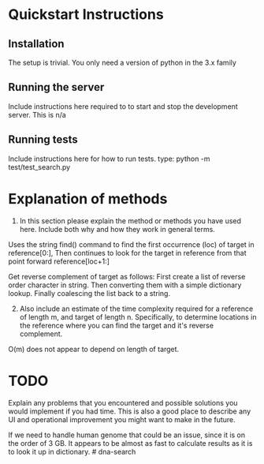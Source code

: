 # Quickstart Instructions

## Installation

The setup is trivial. You only need a version of python in the 3.x family

## Running the server

Include instructions here required to to start and stop the development server.
This is n/a

## Running tests

Include instructions here for how to run tests.
type: python -m test/test_search.py

# Explanation of methods

1. In this section please explain the method or methods you have used here.
   Include both why and how they work in general terms.

Uses the string find() command to find the first occurrence (loc) of target in reference[0:],
Then continues to look for the target in reference from that point forward reference[loc+1:]

Get reverse complement of target as follows:
  First create a list of reverse order character in string.
  Then converting them with a simple dictionary lookup.
  Finally coalescing the list back to a string.

2. Also include an estimate of the time complexity required for a reference of length m, and target of length n.
   Specifically, to determine locations in the reference where you can find the target and it's reverse complement.

O(m)
does not appear to depend on length of target.

# TODO

Explain any problems that you encountered and possible solutions you would implement if you had time.
This is also a good place to describe any UI and operational improvement you might want to make in the future.

If we need to handle human genome that could be an issue, since it is on the order of 3 GB.
It appears to be almost as fast to calculate results as it is to look it up in dictionary.
#   d n a - s e a r c h  
 